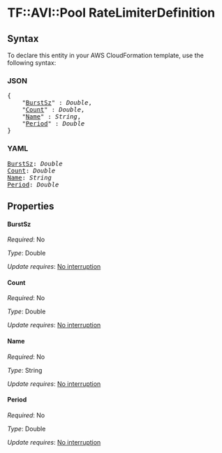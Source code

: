 # TF::AVI::Pool RateLimiterDefinition

## Syntax

To declare this entity in your AWS CloudFormation template, use the following syntax:

### JSON

<pre>
{
    "<a href="#burstsz" title="BurstSz">BurstSz</a>" : <i>Double</i>,
    "<a href="#count" title="Count">Count</a>" : <i>Double</i>,
    "<a href="#name" title="Name">Name</a>" : <i>String</i>,
    "<a href="#period" title="Period">Period</a>" : <i>Double</i>
}
</pre>

### YAML

<pre>
<a href="#burstsz" title="BurstSz">BurstSz</a>: <i>Double</i>
<a href="#count" title="Count">Count</a>: <i>Double</i>
<a href="#name" title="Name">Name</a>: <i>String</i>
<a href="#period" title="Period">Period</a>: <i>Double</i>
</pre>

## Properties

#### BurstSz

_Required_: No

_Type_: Double

_Update requires_: [No interruption](https://docs.aws.amazon.com/AWSCloudFormation/latest/UserGuide/using-cfn-updating-stacks-update-behaviors.html#update-no-interrupt)

#### Count

_Required_: No

_Type_: Double

_Update requires_: [No interruption](https://docs.aws.amazon.com/AWSCloudFormation/latest/UserGuide/using-cfn-updating-stacks-update-behaviors.html#update-no-interrupt)

#### Name

_Required_: No

_Type_: String

_Update requires_: [No interruption](https://docs.aws.amazon.com/AWSCloudFormation/latest/UserGuide/using-cfn-updating-stacks-update-behaviors.html#update-no-interrupt)

#### Period

_Required_: No

_Type_: Double

_Update requires_: [No interruption](https://docs.aws.amazon.com/AWSCloudFormation/latest/UserGuide/using-cfn-updating-stacks-update-behaviors.html#update-no-interrupt)

